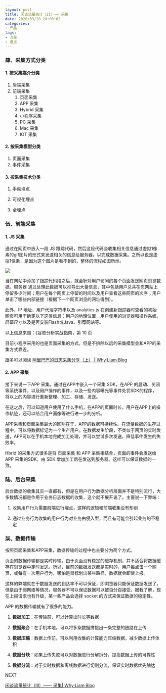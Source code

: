 ```yaml
---
layout: post
title: 闲谈流量统计（II）—— 采集
date: 2020/03/20 20:00:02
categories:
- 产品
tags:
- 流量
- 埋点
---
```


### 肆、采集方式分类

#### 1. 按采集媒介分类

1. 后端采集
2. 前端采集
   1. 页面采集
   2. APP 采集
   3. Hybrid 采集
   4. 小程序采集
   5. PC 采集
   6. Mac 采集
   7. IOT 采集

#### 2. 按采集模型分类

1. 页面采集
2. 事件采集

#### 3. 按采集技术分类

1. 手动埋点

2. 可视化埋点

3. 全埋点

### 伍、前端采集

#### 1. JS 采集

通过在网页中嵌入一段 JS 跟踪代码，然后这段代码会收集相关信息通过虚拟1像素的gif图片的形式来发送相关的信息给服务器，以完成数据采集。之所以说是虚拟1像素，是因为这个图片是看不到的，整体的流程如图所示。

![](http://pics.naaln.com/blog/2020-02-07-072942.jpg-basicBlog)

当在网站中添加了跟踪代码段之后，就会针对用户访问的每个页面发送网页浏览数据。服务器 通过处理此数据可以推导出大量信息，其中包括用户总共在您网站上停留多少时间；用户在每个网页上停留的时间以及用户查看这些网页的次序；用户单击了哪些内部链接（根据下一个网页浏览的网址得到）。

此外，IP 地址、用户代理字符串以及 analytics.js 在创建新跟踪器时查看的初始网页可用于确定以下这类信息：用户的地理位置，用户使用的浏览器和操作系统，屏幕尺寸以及是否安装Flash或Java、引荐网站等。

以上信息来自：《谷歌分析实战指南，第 10 页

目前小程序采用的也是页面采集的方式，但是不排除以后的采集模型会和APP的采集方式靠近。

跟多可以阅读 [阿里巴巴的日志采集分享（上） | Why·Liam·Blog](https://blog.naaln.com/2017/08/alibaba-data-track-1/)

#### 2. APP 采集

接下来说一下APP 采集。通过在APP中嵌入一个采集 SDK，在APP 的启动、关闭等系统事件，以及用户操作的事件，以及一些内容曝光等事件处罚SDK的程序，将以上的内容进行重新整理、加工、存储、发送。

在这之后，可以知道用户使用了什么手机，在APP的页面时长，用户在APP上的操作轨迹，还可以结合用户画像等进行进一步的分析。

APP采集和页面采集最大的区别在于，APP的数据可持续性。在流量数据的生存过程中，可以将数据标记为一个生产用户。在数据发生阶段，不类似于网页的实时发送，APP可以在手机本地完成加工处理，并可以尝试多次发送，降低事件发生的失败率。

Hbrid 的采集方式很多是将 页面采集 和 APP 采集相结合，页面的事件会发送给 APP 采集的SDK，由 SDK 增加加工后在发送到服务器。这样可以保证数据的一致。

### 陆、后台采集

后台数据的收集其实一直都有，但是在用户行为数据分析层面并不是特别流行，大多数情况都是作用于业务日志数据的收集，这个就不展开说了。主要说一下弊端：

1. 收集用户行为需要前端进行埋点，这样的逻辑和前端收集没有却别

2. 通过业务行为收集的用户行为对业务由侵入型，而且有可能会引起业务的不稳定

### 柒、数据传输

按照页面采集和APP采集，数据传输的过程中也主要分为两个方式。

页面的数据传输都是实时传输。由于页面没有稳定的缓存机制，并不适合将数据缓存在浏览器中定时发送。所以，目前的数据发送都是实时的，用户每点击一个网页，或每有一次用户行为，哪怕是鼠标划出某些路径，数据就会即使上报。

这样的弊端就在于数据发送的到达率不可以保证，即浏览器只能保证数据发送了，但是由于弱网络等情况，服务器不可以保证数据可以被百分百接受。据我了解，现在上报请求也有升级，某一些产品会选择 socket 的方式来保证数据的稳定性。

APP 的数据传输就有了很多的能力。

1. **数据加工**：在传输前，可以计算出时长等数据

2. **数据聚合**：在手机本地，可以将多条数据拼接出一条完整的链路在上传

3. **数据压缩**：数据上传前，可以利用收集的计算能力压缩数据，减少数据上传体积

4. **数据分块**：如果上传失败可以对数据进行分解拆分，提高数据上传的可靠性

5. **数据分流**：对于实时数据和离线数据进行切割分流，保证实时数据优先触达

NEXT

[闲谈流量统计（III）—— 采集| Why·Liam·Blog](https://blog.naaln.com/2020/03/data-analytic-3/)